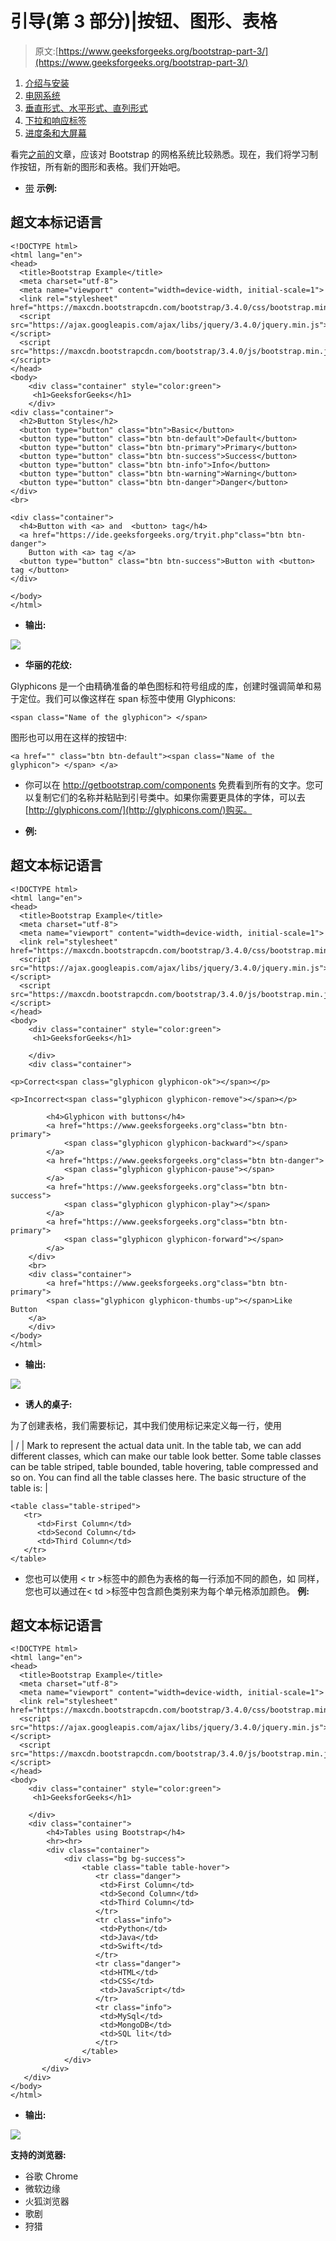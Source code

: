 # 引导(第 3 部分)|按钮、图形、表格

> 原文:[https://www.geeksforgeeks.org/bootstrap-part-3/](https://www.geeksforgeeks.org/bootstrap-part-3/)

1.  [介绍与安装](https://www.geeksforgeeks.org/beginning-bootstrap-part-1/)
2.  [电网系统](https://www.geeksforgeeks.org/bootstrap-part-2/)
3.  [垂直形式、水平形式、直列形式](https://www.geeksforgeeks.org/bootstrap-part-4/)
4.  [下拉和响应标签](https://www.geeksforgeeks.org/bootstrap-part-5/)
5.  [进度条和大屏幕](https://www.geeksforgeeks.org/bootstrap-part-6-progress-bar-jumbotron/)

看完[之前的](https://www.geeksforgeeks.org/bootstrap-part-2/)文章，应该对 Bootstrap 的网格系统比较熟悉。现在，我们将学习制作按钮，所有新的图形和表格。我们开始吧。

*   [带](”)
    **示例:**

## 超文本标记语言

```
<!DOCTYPE html>
<html lang="en">
<head>
  <title>Bootstrap Example</title>
  <meta charset="utf-8">
  <meta name="viewport" content="width=device-width, initial-scale=1">
  <link rel="stylesheet" href="https://maxcdn.bootstrapcdn.com/bootstrap/3.4.0/css/bootstrap.min.css">
  <script src="https://ajax.googleapis.com/ajax/libs/jquery/3.4.0/jquery.min.js"></script>
  <script src="https://maxcdn.bootstrapcdn.com/bootstrap/3.4.0/js/bootstrap.min.js"></script>
</head>
<body>
    <div class="container" style="color:green">
     <h1>GeeksforGeeks</h1>
    </div>
<div class="container">
  <h2>Button Styles</h2>
  <button type="button" class="btn">Basic</button>
  <button type="button" class="btn btn-default">Default</button>
  <button type="button" class="btn btn-primary">Primary</button>
  <button type="button" class="btn btn-success">Success</button>
  <button type="button" class="btn btn-info">Info</button>
  <button type="button" class="btn btn-warning">Warning</button>
  <button type="button" class="btn btn-danger">Danger</button>
</div>
<br>

<div class="container">
  <h4>Button with <a> and  <button> tag</h4>
  <a href="https://ide.geeksforgeeks.org/tryit.php"class="btn btn-danger">
    Button with <a> tag </a>
  <button type="button" class="btn btn-success">Button with <button> tag </button>      
</div>

</body>
</html>
```

*   **输出:**

![](img/4be74933939d6fd267a06b430ccf3b44.png)

*   **华丽的花纹:**

Glyphicons 是一个由精确准备的单色图标和符号组成的库，创建时强调简单和易于定位。我们可以像这样在 span 标签中使用 Glyphicons:

```
<span class="Name of the glyphicon"> </span>
```

图形也可以用在这样的按钮中:

```
<a href="" class="btn btn-default"><span class="Name of the glyphicon"> </span> </a>
```

*   你可以在 http://getbootstrap.com/components 免费看到所有的文字。您可以复制它们的名称并粘贴到引号类中。如果你需要更具体的字体，可以去[http://glyphicons.com/](http://glyphicons.com/)购买。

*   **例:**

## 超文本标记语言

```
<!DOCTYPE html>
<html lang="en">
<head>
  <title>Bootstrap Example</title>
  <meta charset="utf-8">
  <meta name="viewport" content="width=device-width, initial-scale=1">
  <link rel="stylesheet" href="https://maxcdn.bootstrapcdn.com/bootstrap/3.4.0/css/bootstrap.min.css">
  <script src="https://ajax.googleapis.com/ajax/libs/jquery/3.4.0/jquery.min.js"></script>
  <script src="https://maxcdn.bootstrapcdn.com/bootstrap/3.4.0/js/bootstrap.min.js"></script>
</head>
<body>
    <div class="container" style="color:green">
     <h1>GeeksforGeeks</h1>

    </div>
    <div class="container">

<p>Correct<span class="glyphicon glyphicon-ok"></span></p>

<p>Incorrect<span class="glyphicon glyphicon-remove"></span></p>

        <h4>Glyphicon with buttons</h4>
        <a href="https://www.geeksforgeeks.org"class="btn btn-primary">
            <span class="glyphicon glyphicon-backward"></span> 
        </a>
        <a href="https://www.geeksforgeeks.org"class="btn btn-danger">
            <span class="glyphicon glyphicon-pause"></span> 
        </a>
        <a href="https://www.geeksforgeeks.org"class="btn btn-success">
            <span class="glyphicon glyphicon-play"></span> 
        </a>
        <a href="https://www.geeksforgeeks.org"class="btn btn-primary">
            <span class="glyphicon glyphicon-forward"></span> 
        </a>
    </div>
    <br>
    <div class="container">
        <a href="https://www.geeksforgeeks.org"class="btn btn-primary">
        <span class="glyphicon glyphicon-thumbs-up"></span>Like Button 
    </a>
    </div>
</body>
</html>
```

*   **输出:**

![](img/52d9b3a9b12ec48f97051c09ee28a1ed.png)

*   **诱人的桌子:**

为了创建表格，我们需要标记，其中我们使用标记来定义每一行，使用

| / | Mark to represent the actual data unit. In the table tab, we can add different classes, which can make our table look better. Some table classes can be table striped, table bounded, table hovering, table compressed and so on. You can find all the table classes here. The basic structure of the table is: |

```
<table class="table-striped">
   <tr>
      <td>First Column</td>
      <td>Second Column</td>
      <td>Third Column</td>
   </tr>
</table>
```

*   您也可以使用
    < tr >标签中的颜色为表格的每一行添加不同的颜色，如<tr class = " danger "></tr>
    同样，您也可以通过在< td >标签中包含颜色类别来为每个单元格添加颜色。
    **例:**

## 超文本标记语言

```
<!DOCTYPE html>
<html lang="en">
<head>
  <title>Bootstrap Example</title>
  <meta charset="utf-8">
  <meta name="viewport" content="width=device-width, initial-scale=1">
  <link rel="stylesheet" href="https://maxcdn.bootstrapcdn.com/bootstrap/3.4.0/css/bootstrap.min.css">
  <script src="https://ajax.googleapis.com/ajax/libs/jquery/3.4.0/jquery.min.js"></script>
  <script src="https://maxcdn.bootstrapcdn.com/bootstrap/3.4.0/js/bootstrap.min.js"></script>
</head>
<body>
    <div class="container" style="color:green">
     <h1>GeeksforGeeks</h1>

    </div>
    <div class="container">
        <h4>Tables using Bootstrap</h4>
        <hr><hr>
        <div class="container">
            <div class="bg bg-success">
                <table class="table table-hover">
                   <tr class="danger">
                    <td>First Column</td>
                    <td>Second Column</td>
                    <td>Third Column</td>
                   </tr>
                   <tr class="info">
                    <td>Python</td>
                    <td>Java</td>
                    <td>Swift</td>
                   </tr>
                   <tr class="danger">
                    <td>HTML</td>
                    <td>CSS</td>
                    <td>JavaScript</td>
                   </tr>
                   <tr class="info">
                    <td>MySql</td>
                    <td>MongoDB</td>
                    <td>SQL lit</td>
                   </tr>
                </table>
            </div>
       </div>
   </div>
</body>
</html>
```

*   **输出:**

![](img/bbfd8b4cbe25c344a397285b405f3793.png)

**支持的浏览器:**

*   谷歌 Chrome
*   微软边缘
*   火狐浏览器
*   歌剧
*   狩猎